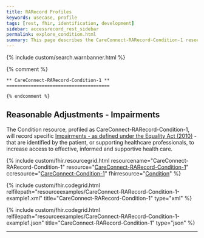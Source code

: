 ```yaml
---
title: RARecord Profiles
keywords: usecase, profile
tags: [rest, fhir, identification, development]
sidebar: accessrecord_rest_sidebar
permalink: explore_condition.html
summary: This page describes the CareConnect-RARecord-Condition-1 resource. This resource records details of Impairments, under the Equality Act 2010 definition, recorded by or for a Patient within the FHIR&reg; Reasonable Adjustments API.
---
```

{% include custom/search.warnbanner.html %}

{% comment %}

    ** CareConnect-RARecord-Condition-1 **
    ======================================

    {% endcomment %}

## Reasonable Adjustments - Impairments ##

The Condition resource, profiled as CareConnect-RARecord-Condition-1, will record specific [Impairments - as defined under the Equality Act (2010)](https://www.gov.uk/definition-of-disability-under-equality-act-2010) - that are identified by the patient, or supporting healthcare professionals, to increase access to effective, informed and supportive health care.

{% include custom/fhir.resourcegrid.html
resourcename="CareConnect-RARecord-Condition-1"
resource="[CareConnect-RARecord-Condition-1](https://fhir.nhs.uk/STU3/StructureDefinition/CareConnect-RARecord-Condition-1/_history/0.0.5)"
ccresource="[CareConnect-Condition-1](https://fhir.hl7.org.uk/STU3/StructureDefinition/CareConnect-Condition-1)"
fhirresource="[Condition](https://www.hl7.org/fhir/condition.html)" %}

{% include custom/fhir.codegrid.html
relfilepath="resourceexamples/CareConnect-RARecord-Condition-1-example1.xml"
title="CareConnect-RARecord-Condition-1"
type="xml" %}

{% include custom/fhir.codegrid.html
relfilepath="resourceexamples/CareConnect-RARecord-Condition-1-example1.json"
title="CareConnect-RARecord-Condition-1"
type="json" %}

---